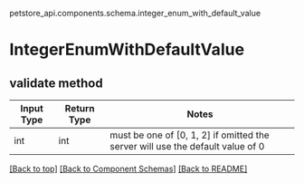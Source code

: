 petstore_api.components.schema.integer_enum_with_default_value
# IntegerEnumWithDefaultValue

## validate method
Input Type | Return Type | Notes
------------ | ------------- | -------------
int | int | must be one of [0, 1, 2] if omitted the server will use the default value of 0

[[Back to top]](#top) [[Back to Component Schemas]](../../../README.md#Component-Schemas) [[Back to README]](../../../README.md)
